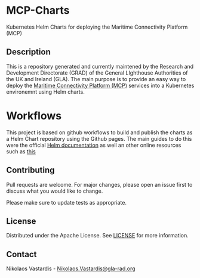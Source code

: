 # MCP-Charts
Kubernetes Helm Charts for deploying the Maritime Connectivity Platform (MCP)

## Description 
This is a repository generated and currently maintened by the Research and
Development Directorate (GRAD) of the General LIghthouse Authorities of the UK
and Ireland (GLA). The main purpose is to provide an easy way to deploy the
[Maritime Connectivity Platform (MCP)](https://maritimeconnectivity.net/)
services into a Kubernetes environemnt using Helm charts.

# Workflows
This project is based on github workflows to build and publish the charts
as a Helm Chart repository using the Github pages. The main guides to do 
this were the official
[Helm documentation](https://helm.sh/docs/howto/chart_releaser_action/)
as well an other online resources such as
[this](https://dev.to/jamiemagee/how-to-host-your-helm-chart-repository-on-github-3kd)

## Contributing
Pull requests are welcome. For major changes, please open an issue first to
discuss what you would like to change.

Please make sure to update tests as appropriate.

## License
Distributed under the Apache License. See [LICENSE](./LICENSE) for more
information.

## Contact
Nikolaos Vastardis - Nikolaos.Vastardis@gla-rad.org
